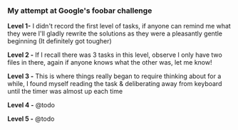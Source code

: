 ### My attempt at Google's foobar challenge

**Level 1-** I didn't record the first level of tasks, if anyone can remind me what they were I'll gladly rewrite the solutions as they were a pleasantly gentle beginning (It definitely got tougher)

**Level 2 -** If I recall there was 3 tasks in this level, observe I only have two files in there, again if anyone knows what the other was, let me know!

**Level 3 -** This is where things really began to require thinking about for a while, I found myself reading the task & deliberating away from keyboard until the timer was almost up each time

**Level 4 -** @todo

**Level 5 -** @todo
